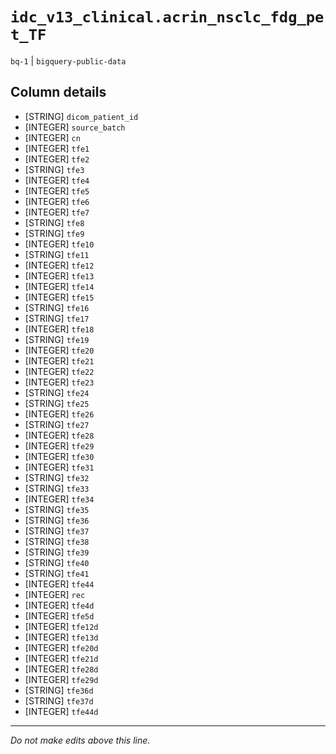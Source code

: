 # `idc_v13_clinical.acrin_nsclc_fdg_pet_TF`
`bq-1` | `bigquery-public-data`

## Column details
* [STRING]    `dicom_patient_id`
* [INTEGER]   `source_batch`
* [INTEGER]   `cn`
* [INTEGER]   `tfe1`
* [INTEGER]   `tfe2`
* [STRING]    `tfe3`
* [INTEGER]   `tfe4`
* [INTEGER]   `tfe5`
* [INTEGER]   `tfe6`
* [INTEGER]   `tfe7`
* [STRING]    `tfe8`
* [STRING]    `tfe9`
* [INTEGER]   `tfe10`
* [STRING]    `tfe11`
* [INTEGER]   `tfe12`
* [INTEGER]   `tfe13`
* [INTEGER]   `tfe14`
* [INTEGER]   `tfe15`
* [STRING]    `tfe16`
* [STRING]    `tfe17`
* [INTEGER]   `tfe18`
* [STRING]    `tfe19`
* [INTEGER]   `tfe20`
* [INTEGER]   `tfe21`
* [INTEGER]   `tfe22`
* [INTEGER]   `tfe23`
* [STRING]    `tfe24`
* [STRING]    `tfe25`
* [INTEGER]   `tfe26`
* [STRING]    `tfe27`
* [INTEGER]   `tfe28`
* [INTEGER]   `tfe29`
* [INTEGER]   `tfe30`
* [INTEGER]   `tfe31`
* [STRING]    `tfe32`
* [STRING]    `tfe33`
* [INTEGER]   `tfe34`
* [STRING]    `tfe35`
* [STRING]    `tfe36`
* [STRING]    `tfe37`
* [STRING]    `tfe38`
* [STRING]    `tfe39`
* [STRING]    `tfe40`
* [STRING]    `tfe41`
* [INTEGER]   `tfe44`
* [INTEGER]   `rec`
* [INTEGER]   `tfe4d`
* [INTEGER]   `tfe5d`
* [INTEGER]   `tfe12d`
* [INTEGER]   `tfe13d`
* [INTEGER]   `tfe20d`
* [INTEGER]   `tfe21d`
* [INTEGER]   `tfe28d`
* [INTEGER]   `tfe29d`
* [STRING]    `tfe36d`
* [STRING]    `tfe37d`
* [INTEGER]   `tfe44d`

-------------------------------------------------------------------------------
*Do not make edits above this line.*
